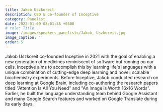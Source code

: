 ```yaml
---
title: Jakob Uszkoreit
description: CEO & Co-founder of Inceptive
category: Panelist
date: 2022-01-09 08:01:35 +0300
# role: Title
image: /images/speakers_panelists/Jakob_ Uszkoreit.jpg
image_caption: ''
order: 5
---
```

Jakob Uszkoreit co-founded Inceptive in 2021 with the goal of enabling a new generation of medicines reminiscent of software but running on our cells. Inceptive aims to accomplish this by learning life's languages with a unique combination of cutting-edge deep learning and novel, scalable biochemistry experiments. Before Inceptive, Jakob conducted research on deep learning at Google Brain, including co-authoring the research papers titled "Attention Is All You Need" and "An Image is Worth 16x16 Words". Earlier, he built the language understanding team behind Google Assistant and many Google Search features and worked on Google Translate during its early days.